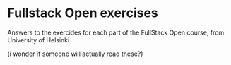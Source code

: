 # Fullstack Open exercises
 Answers to the exercides for each part of the FullStack Open course, from University of Helsinki

(i wonder if someone will actually read these?)
